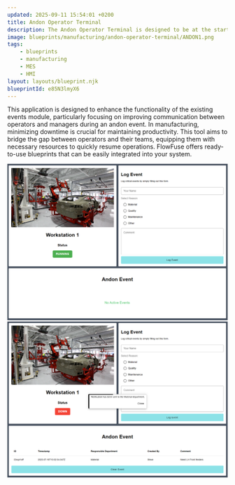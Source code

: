 ```yaml
---
updated: 2025-09-11 15:54:01 +0200
title: Andon Operator Terminal
description: The Andon Operator Terminal is designed to be at the start of an andon process, allowing end-users to report any issues with the cell to the station supervisor. 
image: blueprints/manufacturing/andon-operator-terminal/ANDON1.png
tags:
    - blueprints
    - manufacturing
    - MES
    - HMI
layout: layouts/blueprint.njk
blueprintId: e85N3lmyX6
---
```


This application is designed to enhance the functionality of the existing events module, particularly focusing on improving communication between operators and managers during an andon event. In manufacturing, minimizing downtime is crucial for maintaining productivity. This tool aims to bridge the gap between operators and their teams, equipping them with necessary resources to quickly resume operations. FlowFuse offers ready-to-use blueprints that can be easily integrated into your system.

![Andon screenshot](./ANDON1.png)
![Andon screenshot](./ANDON2.png)
